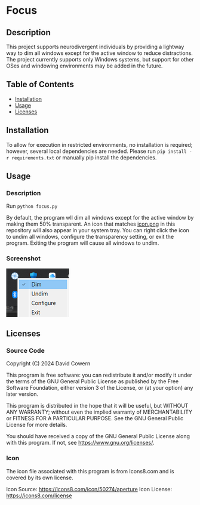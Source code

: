 # Focus

## Description

This project supports neurodivergent individuals by providing a lightway way to dim all windows except for the active window to reduce distractions.  The project currently supports only Windows systems, but support for other OSes and windowing environments may be added in the future.

## Table of Contents

- [Installation](#installation)
- [Usage](#usage)
- [Licenses](#licenses)

## Installation

To allow for execution in restricted environments, no installation is required; however, several local dependencies are needed.  Please run `pip install -r requirements.txt` or manually pip install the dependencies.

## Usage

### Description

Run `python focus.py`

By default, the program wll dim all windows except for the active window by making them 50% transparent.  An icon that matches [icon.png](icon.png) in this repository will also appear in your system tray.  You can right click the icon to undim all windows, configure the transparency setting, or exit the program.  Exiting the program will cause all windows to undim.

### Screenshot

![Screenshot](screenshot.png)

## Licenses

### Source Code
Copyright (C) 2024 David Cowern

This program is free software: you can redistribute it and/or modify it under the terms of the GNU General Public License as published by the Free Software Foundation, either version 3 of the License, or (at your option) any later version.

This program is distributed in the hope that it will be useful, but WITHOUT ANY WARRANTY; without even the implied warranty of MERCHANTABILITY or FITNESS FOR A PARTICULAR PURPOSE. See the GNU General Public License for more details.

You should have received a copy of the GNU General Public License along with this program. If not, see <https://www.gnu.org/licenses/>. 

### Icon
The icon file associated with this program is from Icons8.com and is covered by its own license.

Icon Source: <https://icons8.com/icon/50274/aperture>
Icon License: <https://icons8.com/license>
